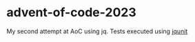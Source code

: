 # advent-of-code-2023

My second attempt at AoC using jq. Tests executed using [jqunit](https://github.com/mrwilson/jqunit)